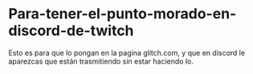 # Para-tener-el-punto-morado-en-discord-de-twitch
Esto es para que lo pongan en la pagina glitch.com, y que en discord le aparezcas que están trasmitiendo sin estar haciendo lo.
